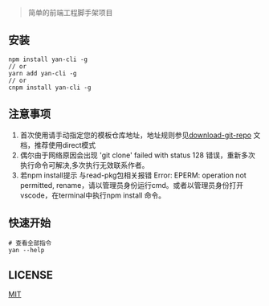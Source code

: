 > 简单的前端工程脚手架项目

## 安装

```shell
npm install yan-cli -g
// or
yarn add yan-cli -g
// or
cnpm install yan-cli -g
```

## 注意事项
1. 首次使用请手动指定您的模板仓库地址，地址规则参见[download-git-repo](https://www.npmjs.com/package/download-git-repo) 文档，推荐使用direct模式
2. 偶尔由于网络原因会出现 'git clone' failed with status 128 错误，重新多次执行命令可解决,多次执行无效联系作者。
3. 若npm install提示 与read-pkg包相关报错 Error: EPERM: operation not permitted, rename，请以管理员身份运行cmd。或者以管理员身份打开vscode，在terminal中执行npm install 命令。

## 快速开始
```shell
# 查看全部指令
yan --help 
```

## LICENSE

[MIT](LICENSE)
